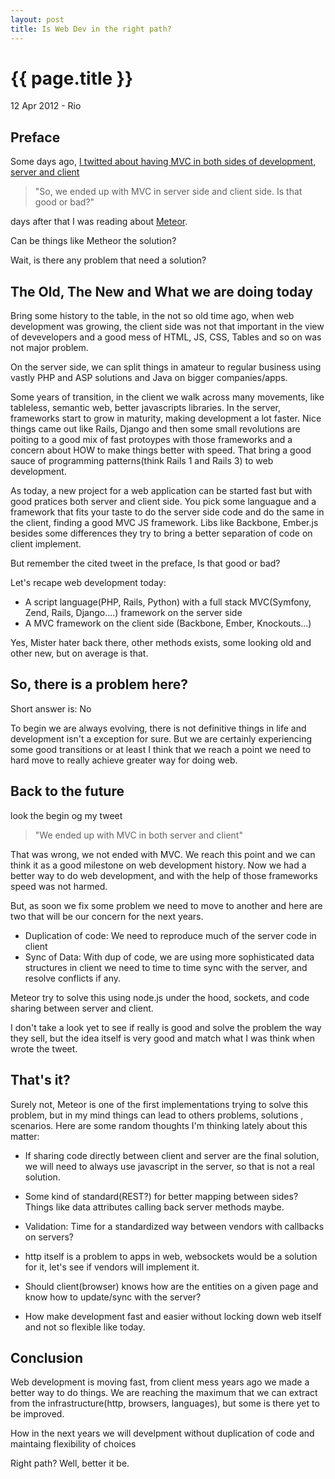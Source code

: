 ```yaml
---
layout: post
title: Is Web Dev in the right path?
---
```


{{ page.title }}
================

<p class="meta">12 Apr 2012 -  Rio</p>

Preface
-------

Some days ago, [I twitted about having MVC in both sides of development, server and client](https://twitter.com/#!/lucasts/status/189476751943024641)

<blockquote>"So, we ended up with MVC in server side and client side. Is that good or bad?"</blockquote>

days after that I  was reading about [Meteor](http://meteor.com/).

Can be things like Metheor the solution?

Wait, is there any problem that need a solution?


The Old, The New and What we are doing today
--------------------------------------------

Bring some history to the table, in the not so old time ago, when web development was growing, the client side was not that important 
in the view of devevelopers and a good mess of HTML, JS, CSS, Tables and so on was not major problem.

On the server side, we can split things in amateur to regular business using vastly PHP and ASP solutions and Java on bigger companies/apps.

Some years of transition,  in the client we walk across many movements, like tableless, semantic web, better javascripts libraries.  In the server, 
frameworks start to grow in maturity, making development a lot faster. Nice things came out like Rails, Django and then some small revolutions are poiting
to a good mix of fast protoypes with those frameworks and a concern about HOW to make things better with speed.  That bring a good sauce of
programming patterns(think Rails 1 and Rails 3) to web development.

As today, a new project for a web application can be started fast but with good pratices both server and client side.
You pick some languague and a framework that fits your taste to do the server side code and do the same in the client, 
finding a good MVC JS framework. Libs like Backbone, Ember.js besides some differences they try to bring a better separation of code on client
implement.

But remember the cited tweet in the preface, Is that good or bad?

Let's recape web development today:

* A script language(PHP, Rails, Python) with a full stack MVC(Symfony, Zend, Rails, Django....) framework on the server side
* A MVC framework on the client side (Backbone, Ember, Knockouts...)
    
Yes, Mister hater back there, other methods exists, some looking old and other new, but on average is that.

So, there is a problem here?
----------------------------

Short answer is: No

To begin we are always evolving, there is not definitive things in life and development isn't a exception for sure.
But we are certainly experiencing some good transitions or at least I think that we reach a point we need to hard move to really
achieve greater way for doing web.

Back to the future
------------------

look the begin og my tweet

<blockquote>"We ended up with MVC in both server and client"</blockquote>

That was wrong, we not ended with MVC. We reach this point and we can think it as a good milestone on web development history.
Now we had a better way to do web development, and with the help of those frameworks speed was not harmed.

But, as soon we fix some problem we need to move to another and here are two that will be our concern for the next years. 

- Duplication of code: We need to reproduce much of the server code in client
- Sync of Data: With dup of code, we are using more sophisticated data structures in client we need to time to time sync with the server, 
and resolve conflicts if any.

Meteor try to solve this using node.js under the hood, sockets, and code sharing between server and client.

I don't take a look yet to see if really is good and solve the problem the way they sell, but the idea itself is very good and match what 
I was think when wrote the tweet.

That's it?
----------

Surely not, Meteor is one of the first implementations trying to solve this problem, but in my mind things can lead to others problems, 
solutions , scenarios.  Here are some random thoughts I'm thinking lately about this matter:

- If sharing code directly between client and server are the final solution, we will need to always use javascript in the server, so that 
is not a real solution.

- Some kind of standard(REST?) for better mapping between sides? Things like data attributes calling back server methods maybe.

- Validation: Time for a standardized way between vendors with callbacks on servers?

- http itself is a problem to apps in web, websockets would be a solution for it, let's see if vendors will implement it.

- Should client(browser) knows how are the entities on a given page and know how to update/sync with the server?

- How make development fast and easier without locking down web itself and not so flexible like today.


Conclusion
----------

Web development is moving fast, from client mess years ago we made a better way to do things. We are reaching the maximum that 
we can extract from the infrastructure(http, browsers, languages), but some is there yet to be improved. 

How in the next years we will develpment without duplication of code and maintaing flexibility of choices

Right path? Well, better it be.